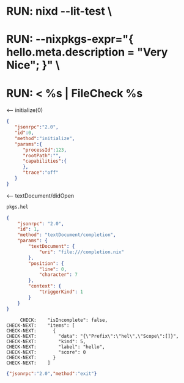 # RUN: nixd --lit-test \
# RUN: --nixpkgs-expr="{ hello.meta.description = \"Very Nice\";  }" \
# RUN: < %s | FileCheck %s


<-- initialize(0)

```json
{
   "jsonrpc":"2.0",
   "id":0,
   "method":"initialize",
   "params":{
      "processId":123,
      "rootPath":"",
      "capabilities":{
      },
      "trace":"off"
   }
}
```


<-- textDocument/didOpen


```nix file:///completion.nix
pkgs.hel
```

```json
{
    "jsonrpc": "2.0",
    "id": 1,
    "method": "textDocument/completion",
    "params": {
        "textDocument": {
            "uri": "file:///completion.nix"
        },
        "position": {
            "line": 0,
            "character": 7
        },
        "context": {
            "triggerKind": 1
        }
    }
}
```

```
     CHECK:    "isIncomplete": false,
CHECK-NEXT:    "items": [
CHECK-NEXT:      {
CHECK-NEXT:        "data": "{\"Prefix\":\"hel\",\"Scope\":[]}",
CHECK-NEXT:        "kind": 5,
CHECK-NEXT:        "label": "hello",
CHECK-NEXT:        "score": 0
CHECK-NEXT:      }
CHECK-NEXT:    ]
```


```json
{"jsonrpc":"2.0","method":"exit"}
```
